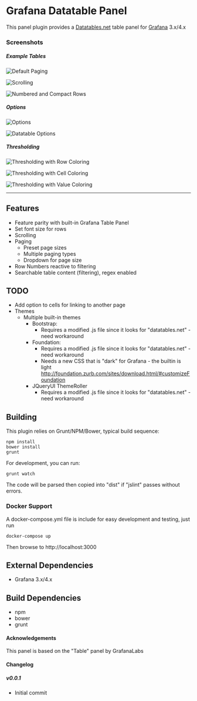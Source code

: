 # Grafana Datatable Panel

This panel plugin provides a [Datatables.net](http://www.datatables.net) table panel for [Grafana](http://www.grafana.org) 3.x/4.x

### Screenshots

##### Example Tables

![Default Paging](https://raw.githubusercontent.com/briangann/grafana-datatable-panel/master/src/screenshots/datatable-default-paging.png)

![Scrolling](https://raw.githubusercontent.com/briangann/grafana-datatable-panel/master/src/screenshots/datatable-scroll.png)

![Numbered and Compact Rows](https://raw.githubusercontent.com/briangann/grafana-datatable-panel/master/src/screenshots/datatable-compact-numbered.png)
##### Options

![Options](https://raw.githubusercontent.com/briangann/grafana-datatable-panel/master/src/screenshots/datatable-options.png)

![Datatable Options](https://raw.githubusercontent.com/briangann/grafana-datatable-panel/master/src/screenshots/datatable-dt-options.png)
##### Thresholding

![Thresholding with Row Coloring](https://raw.githubusercontent.com/briangann/grafana-datatable-panel/master/src/screenshots/datatable-threshold-row.png)

![Thresholding with Cell Coloring](https://raw.githubusercontent.com/briangann/grafana-datatable-panel/master/src/screenshots/datatable-threshold-cell.png)

![Thresholding with Value Coloring](https://raw.githubusercontent.com/briangann/grafana-datatable-panel/master/src/screenshots/datatable-threshold-cell.png)


-------

## Features

* Feature parity with built-in Grafana Table Panel
* Set font size for rows
* Scrolling
* Paging
  * Preset page sizes
  * Multiple paging types
  * Dropdown for page size
* Row Numbers reactive to filtering
* Searchable table content (filtering), regex enabled


## TODO

* Add option to cells for linking to another page
* Themes
  * Multiple built-in themes
      * Bootstrap:
        * Requires a modified .js file since it looks for "datatables.net" - need workaround
      * Foundation:
        * Requires a modified .js file since it looks for "datatables.net" - need workaround
        * Needs a new CSS that is "dark" for Grafana - the builtin is light
          http://foundation.zurb.com/sites/download.html/#customizeFoundation
      * JQueryUI ThemeRoller
        * Requires a modified .js file since it looks for "datatables.net" - need workaround

## Building

This plugin relies on Grunt/NPM/Bower, typical build sequence:

```
npm install
bower install
grunt
```

For development, you can run:
```
grunt watch
```
The code will be parsed then copied into "dist" if "jslint" passes without errors.


### Docker Support

A docker-compose.yml file is include for easy development and testing, just run
```
docker-compose up
```

Then browse to http://localhost:3000


## External Dependencies

* Grafana 3.x/4.x

## Build Dependencies

* npm
* bower
* grunt

#### Acknowledgements

This panel is based on the "Table" panel by GrafanaLabs

#### Changelog


##### v0.0.1
- Initial commit
